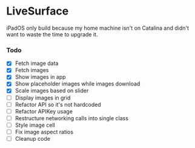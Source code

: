 # LiveSurface

iPadOS only build because my home machine isn't on Catalina and didn't want to waste the time to upgrade it.

### Todo

- [X] Fetch image data
- [X] Fetch images
- [X] Show images in app
- [X] Show placeholder images while images download
- [X] Scale images based on slider
- [ ] Display images in grid
- [ ] Refactor API so it's not hardcoded
- [ ] Refactor APIKey usage
- [ ] Restructure networking calls into single class
- [ ] Style image cell
- [ ] Fix image aspect ratios
- [ ] Cleanup code